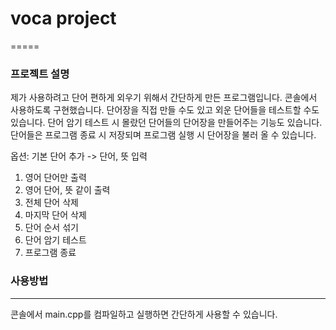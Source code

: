 # voca project
=====
### 프로젝트 설명
제가 사용하려고 단어 편하게 외우기 위해서 간단하게 만든 프로그램입니다.
콘솔에서 사용하도록 구현했습니다.
단어장을 직접 만들 수도 있고 외운 단어들을 테스트할 수도 있습니다.
단어 암기 테스트 시 몰랐던 단어들의 단어장을 만들어주는 기능도 있습니다.
단어들은 프로그램 종료 시 저장되며 프로그램 실행 시 단어장을 불러 올 수 있습니다.

옵션:
기본  단어 추가 -> 단어, 뜻 입력
1. 영어 단어만 출력
2. 영어 단어, 뜻 같이 출력
3. 전체 단어 삭제
4. 마지막 단어 삭제
5. 단어 순서 섞기
6. 단어 암기 테스트
7. 프로그램 종료

### 사용방법
-----
콘솔에서 main.cpp를 컴파일하고 실행하면 간단하게 사용할 수 있습니다.